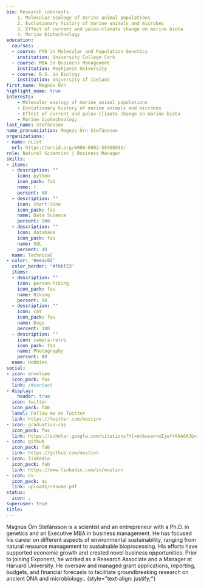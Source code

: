 ```yaml
---
bio: Research interests.
    1. Molecular ecology of marine animal populations
    2. Evolutionary history of marine animals and microbes
    3. Effect of current and paleo-climate change on marine biota
    4. Marine biotechnology
education:
  courses:
  - course: PhD in Molecular and Population Genetics
    institution: University College Cork
  - course: MBA in Business Management
    institution: Reykjavik University
  - course: B.S. in Biology
    institution: University of Iceland
first_name: Magnús Örn
highlight_name: true
interests:
    - Molecular ecology of marine animal populations
    - Evolutionary history of marine animals and microbes
    - Effect of current and paleo-climate change on marine biota
    - Marine biotechnology
last_name: Stefánsson
name_pronunciation: Magnús Örn Stefánsson
organizations:
- name: nList
  url: https://orcid.org/0000-0002-5836059X/
role: Natural Scientist | Business Manager
skills:
- items:
  - description: ""
    icon: python
    icon_pack: fab
    name: r
    percent: 80
  - description: ""
    icon: chart-line
    icon_pack: fas
    name: Data Science
    percent: 100
  - description: ""
    icon: database
    icon_pack: fas
    name: SQL
    percent: 40
  name: Technical
- color: '#eeac02'
  color_border: '#f0bf23'
  items:
  - description: ""
    icon: person-hiking
    icon_pack: fas
    name: Hiking
    percent: 60
  - description: ""
    icon: cat
    icon_pack: fas
    name: Dogs
    percent: 100
  - description: ""
    icon: camera-retro
    icon_pack: fas
    name: Photography
    percent: 80
  name: Hobbies
social:
- icon: envelope
  icon_pack: fas
  link: /#contact
- display:
    header: true
  icon: twitter
  icon_pack: fab
  label: Follow me on Twitter
  link: https://twitter.com/mostinn
- icon: graduation-cap
  icon_pack: fas
  link: https://scholar.google.com/citations?hl=en&user=xEjwf4YAAAAJ&view_op=list_works&sortby=pubdate
- icon: github
  icon_pack: fab
  link: https://github.com/mostinn
- icon: linkedin
  icon_pack: fab
  link: https://www.linkedin.com/in/mostinn
- icon: cv
  icon_pack: ai
  link: uploads/resume.pdf
status:
  icon: ☕️
superuser: true
title:
---
```


Magnús Örn Stefánsson is a scientist and an entrepreneur with a Ph.D. in genetics and an Executive MBA in business management. He has focused his career on different aspects of environmental sustainability, ranging from natural resource management to sustainable bioprocessing. His efforts have supported economic growth and created novel business opportunities. Prior to joining Exponent, he worked as a Research Associate and a Manager at Harvard University. He oversaw and managed grant applications, reporting, budgets, and financial forecasts to facilitate groundbreaking research on ancient DNA and microbiology..
{style="text-align: justify;"}
